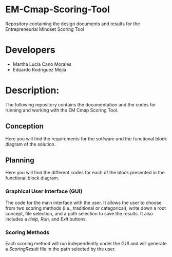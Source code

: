 # EM-Cmap-Scoring-Tool
Repository containing the design documents and results for the Entrepreneurial Mindset Scoring Tool
# Developers
- Martha Lucía Cano Morales
- Eduardo Rodríguez Mejía
# Description:
The following repository contains the documentation and the codes for running and working with the EM Cmap Scoring Tool.
##  Conception
Here you will find the requirements for the sotfware and the functional block diagram of the solution.
## Planning
Here you will find the different codes for each of the block presented in the functional block diagram.
### Graphical User Interface (GUI)
The code for the main interface with the user. It allows the user to choose from two scoring methods (i.e., traditional or categorical), write down a root concept, file selection, and a path selection to save the results.
It also includes a *Help*, *Run*, and *Exit* buttons.
### Scoring Methods
Each scoring method will run independently under the GUI and will generate a *ScoringResult* file in the path selected by the user.
